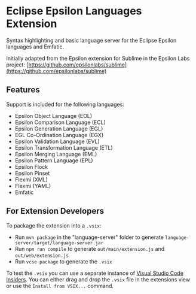 # Eclipse Epsilon Languages Extension

Syntax highlighting and basic language server for the Eclipse Epsilon languages and Emfatic.

Initially adapted from the Epsilon extension for Sublime in the Epsilon Labs project: [https://github.com/epsilonlabs/sublime](https://github.com/epsilonlabs/sublime)

## Features

Support is included for the following languages:

- Epsilon Object Language (EOL)
- Epsilon Comparison Language (ECL)
- Epsilon Generation Language (EGL)
- EGL Co-Ordination Language (EGX)
- Epsilon Validation Language (EVL)
- Epsilon Transformation Language (ETL)
- Epsilon Merging Language (EML)
- Epsilon Pattern Language (EPL)
- Epsilon Flock
- Epsilon Pinset
- Flexmi (XML)
- Flexmi (YAML)
- Emfatic

## For Extension Developers

To package the extension into a `.vsix`:

- Run `mvn package` in the "language-server" folder to generate `language-server/target/language-server.jar`
- Run `npm run compile` to generate `out/main/extension.js` and `out/web/extension.js`
- Run `vcse package` to generate the `.vsix`

To test the `.vsix` you can use a separate instance of [Visual Studio Code Insiders](https://code.visualstudio.com/insiders/). You can either drag and drop the `.vsix` file in the extensions view or use the `Install from VSIX...` command.
